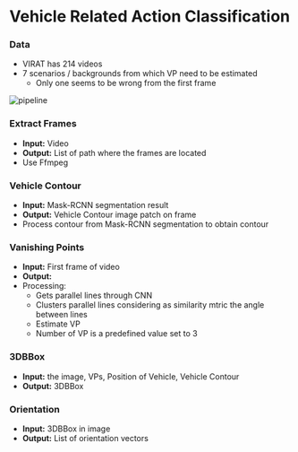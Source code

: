 # Vehicle Related Action Classification

### Data

- VIRAT has 214 videos
- 7 scenarios / backgrounds from which VP need to be estimated
  - Only one seems to be wrong from the first frame

![pipeline](/Users/zal/CMU/Projects/DIVA/Notes/imgs/pipeline_diagram.svg)

### Extract Frames

- **Input:** Video
- **Output:** List of path where the frames are located
- Use Ffmpeg 

### Vehicle Contour 

- **Input:** Mask-RCNN segmentation result
- **Output:** Vehicle Contour image patch on frame
- Process contour from Mask-RCNN segmentation to obtain contour

### Vanishing Points

- **Input:** First frame of video
- **Output:** 
- Processing:
  - Gets parallel lines through CNN
  - Clusters parallel lines considering as similarity mtric the angle between lines
  - Estimate VP
  - Number of VP is a predefined value set to 3

### 3DBBox

- **Input:** the image, VPs, Position of Vehicle, Vehicle Contour
- **Output:** 3DBBox

### Orientation

- **Input:** 3DBBox in image
- **Output:** List of orientation vectors